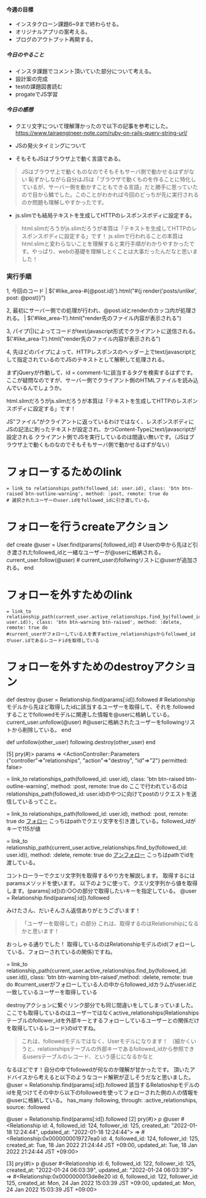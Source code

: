 #### 今週の目標
* インスタクローン課題6~9まで終わらせる。
* オリジナルアプリの案考える。
* ブログのアウトプット再開する。

##### 今日のやること
* インスタ課題でコメント頂いていた部分について考える。
* 設計案の完成
* testの課題図書読む
* progateでJS学習

##### 今日の感想
* クエリ文字について理解薄かったので以下の記事を参考にした。
https://www.tairaengineer-note.com/ruby-on-rails-query-string-url/

* JSの発火タイミングについて
* そもそもJSはブラウザ上で動く言語である。
> JSはブラウザ上で動くものなのでそもそもサーバ側で動かせるはずがない
恥ずかしながら自分はJSは「ブラウザで動くものを作ることに特化しているが、サーバー側を動かすこともできる言語」だと勝手に思っていたので目から鱗でした。このことがわかれば今回のどっちが先に実行されるのか問題も理解しやすかったです。

* js.slimでも結局テキストを生成してHTTPのレスポンスボディに設定する。
> html.slimだろうがjs.slimだろうが本質は「テキストを生成してHTTPのレスポンスボディに設定する」です！
js.slimで行われることの本質はhtml.slimと変わらないことを理解すると実行手順がわかりやすかったです。やっぱり、webの基礎を理解しとくことは大事だったんだなと思いました！


### 実行手順
1, 今回のコード
| $('#like_area-#{@post.id}').html("#{j render('posts/unlike', post: @post)}")

2, 最初にサーバー側での処理が行われ、@post.idとrenderのカッコ内が処理される。
| $('#like_area-1').html("render先のファイル内容が表示される")

3, パイプ(|)によってコードがtext/javascript形式でクライアントに送信される。
$('#like_area-1').html("render先のファイル内容が表示される")

4, 先ほどのパイプによって、HTTPレスポンスのヘッダー上でtext/javascriptとして指定されているのでJSのテキストとして解釈して処理される。

まずjQueryが作動して、id = comment-1に該当するタグを検索するはずです。
ここが疑問なのですが、サーバー側でクライアント側のHTMLファイルを読み込んでいるんでしょうか。

html.slimだろうがjs.slimだろうが本質は「テキストを生成してHTTPのレスポンスボディに設定する」です！

JS"ファイル"がクライアントに返っているわけではなく、レスポンスボディにJSの記法に則ったテキストが設定され、かつContent-Typeにtext/javascriptが設定される
クライアント側でJSを実行しているのは間違い無いです。（JSはブラウザ上で動くものなのでそもそもサーバ側で動かせるはずがない）

# フォローするためのlink
    = link_to relationships_path(followed_id: user.id), class: 'btn btn-raised btn-outline-warning', method: :post, remote: true do
    # 選択されたユーザーのuser.idをfollowed_idに引き渡している。

# フォローを行うcreateアクション
  def create
    @user = User.find(params[:followed_id])
    # Userの中から先ほど引き渡されたfollowed_idと一緒なユーザーが@userに格納される。
    current_user.follow(@user)
    # current_userのfollwingリストに@userが追加される。
  end

# フォローを外すためのlink
    = link_to relationship_path(current_user.active_relationships.find_by(followed_id: user.id)), class: 'btn btn-warning btn-raised', method: :delete, remote: true do
    #current_userがフォローしている人を表すactive_relationshipsからfollowed_idがuser.idであるレコードidを取得している

# フォローを外すためのdestroyアクション
  def destroy
    @user = Relationship.find(params[:id]).followed
    # Relationshipモデルから先ほど取得したidに該当するユーザーを取得して、それを.followedすることでfollowedモデルに関連した情報を@userに格納している。
    current_user.unfollow(@user)
    #@userに格納されたユーザーをfollowingリストから削除している。
  end

  def unfollow(other_user)
    following.destroy(other_user)
  end

[5] pry(#<RelationshipsController>)> params
=> <ActionController::Parameters {"controller"=>"relationships", "action"=>"destroy", "id"=>"2"} permitted: false>

= link_to relationships_path(followed_id: user.id), class: 'btn btn-raised btn-outline-warning', method: :post, remote: true do
ここで行われているのはrelationships_path(followed_id: user.id)のやつに向けてpostのリクエストを送信しているってこと。

= link_to relationships_path(followed_id: user.id),  method: :post, remote: true do
<a data-remote="true" rel="nofollow" data-method="post" href="/relationships?followed_id=115">フォロー</a>
こっちはpathでクエリ文字を引き渡している。followed_idがキーで115が値

= link_to relationship_path(current_user.active_relationships.find_by(followed_id: user.id)),  method: :delete, remote: true do
<a class="btn btn-warning btn-raised" data-remote="true" rel="nofollow" data-method="delete" href="/relationships/2">アンフォロー</a>
こっちはpathでidを渡している。



コントローラーでクエリ文字列を取得するやり方を解説します。
取得するにはparamsメソッドを使います。
以下のように使って、クエリ文字列から値を取得します。(params[:id])の:○○の部分で取得したいキーを指定している。
@user = Relationship.find(params[:id]).followed



みけたさん、だいそんさん返信ありがとうございます！

> 「ユーザーを取得して」の部分 これは、取得するのはRelationshipになるかと思います！

おっしゃる通りでした！
取得しているのはRelationshipモデルのid(フォローしている、フォローされているの関係)ですね。

= link_to relationship_path(current_user.active_relationships.find_by(followed_id: user.id)), class: 'btn btn-warning btn-raised',method: :delete, remote: true do
#current_userがフォローしている人の中からfollowed_idカラムがuser.idと一致しているユーザーを取得している

destroyアクションに繋ぐリンク部分でも同じ間違いをしてしまっていました。
ここでも取得しているのはユーザーではなくactive_relationships(Relationshipsテーブルのfollower_idを外部キーとするフォローしているユーザーとの関係だけを取得しているレコード)のidですね。

> これは、followedモデルではなく、Userモデルになります！
（細かくいうと、relationshipsテーブルの外部キーであるfollowed_idから参照できるusersテーブルのレコード、という感じになるかなと

なるほどです！自分の中でfollowedが何なのか理解が甘かったです。
頂いたアドバイスから考えると以下のようなコード解釈が正しそうだなと思いました。
@user = Relationship.find(params[:id]).followed
該当するRelatioshipモデルのidを見つけてその中から以下のfollowedを使ってフォローされた側の人の情報を@userに格納している。
has_many :following, through: :active_relationships, source: :followed



@user = Relationship.find(params[:id]).followed
[2] pry(#<RelationshipsController>)> p @user
#<Relationship id: 4, followed_id: 124, follower_id: 125, created_at: "2022-01-18 12:24:44", updated_at: "2022-01-18 12:24:44">
=> #<Relationship:0x0000000019727ea0
 id: 4,
 followed_id: 124,
 follower_id: 125,
 created_at: Tue, 18 Jan 2022 21:24:44 JST +09:00,
 updated_at: Tue, 18 Jan 2022 21:24:44 JST +09:00>

 [3] pry(#<RelationshipsController>)> p @user
#<Relationship id: 6, followed_id: 122, follower_id: 125, created_at: "2022-01-24 06:03:39", updated_at: "2022-01-24 06:03:39">
=> #<Relationship:0x0000000013de8e20
 id: 6,
 followed_id: 122,
 follower_id: 125,
 created_at: Mon, 24 Jan 2022 15:03:39 JST +09:00,
 updated_at: Mon, 24 Jan 2022 15:03:39 JST +09:00>